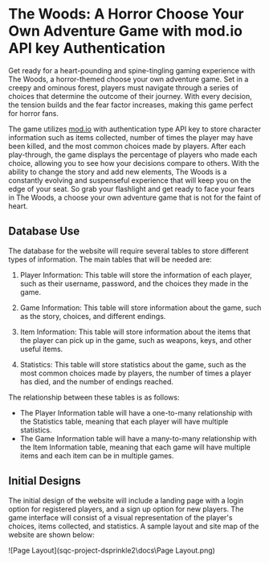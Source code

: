 # The Woods: A Horror Choose Your Own Adventure Game with mod.io API key Authentication

Get ready for a heart-pounding and spine-tingling gaming experience with The Woods, a horror-themed choose your own adventure game. Set in a creepy and ominous forest, players must navigate through a series of choices that determine the outcome of their journey. With every decision, the tension builds and the fear factor increases, making this game perfect for horror fans.

The game utilizes [mod.io](https://mod.io) with authentication type API key to store character information such as items collected, number of times the player may have been killed, and the most common choices made by players. After each play-through, the game displays the percentage of players who made each choice, allowing you to see how your decisions compare to others. With the ability to change the story and add new elements, The Woods is a constantly evolving and suspenseful experience that will keep you on the edge of your seat. So grab your flashlight and get ready to face your fears in The Woods, a choose your own adventure game that is not for the faint of heart.

## Database Use

The database for the website will require several tables to store different types of information. The main tables that will be needed are:

1. Player Information: This table will store the information of each player, such as their username, password, and the choices they made in the game.

2. Game Information: This table will store information about the game, such as the story, choices, and different endings.

3. Item Information: This table will store information about the items that the player can pick up in the game, such as weapons, keys, and other useful items.

4. Statistics: This table will store statistics about the game, such as the most common choices made by players, the number of times a player has died, and the number of endings reached.

The relationship between these tables is as follows:

- The Player Information table will have a one-to-many relationship with the Statistics table, meaning that each player will have multiple statistics.
- The Game Information table will have a many-to-many relationship with the Item Information table, meaning that each game will have multiple items and each item can be in multiple games.

## Initial Designs

The initial design of the website will include a landing page with a login option for registered players, and a sign up option for new players. The game interface will consist of a visual representation of the player's choices, items collected, and statistics. A sample layout and site map of the website are shown below:

![Page Layout](sqc-project-dsprinkle2\docs\Page Layout.png)
